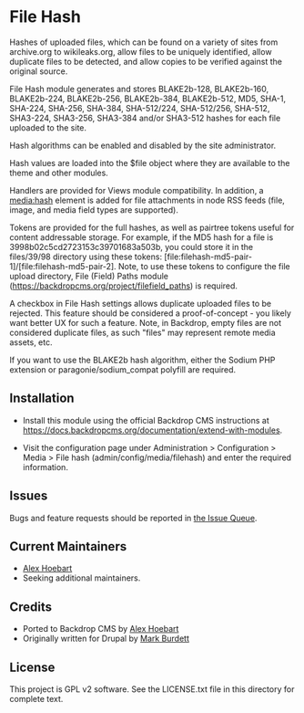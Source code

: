 File Hash
=========

Hashes of uploaded files, which can be found on a variety of sites from
archive.org to wikileaks.org, allow files to be uniquely identified, allow
duplicate files to be detected, and allow copies to be verified against the
original source.

File Hash module generates and stores BLAKE2b-128, BLAKE2b-160, BLAKE2b-224,
BLAKE2b-256, BLAKE2b-384, BLAKE2b-512, MD5, SHA-1, SHA-224, SHA-256, SHA-384,
SHA-512/224, SHA-512/256, SHA-512, SHA3-224, SHA3-256, SHA3-384 and/or
SHA3-512 hashes for each file uploaded to the site.

Hash algorithms can be enabled and disabled by the site administrator.

Hash values are loaded into the $file object where they are available to the
theme and other modules.

Handlers are provided for Views module compatibility. In addition, a
<media:hash> element is added for file attachments in node RSS feeds (file,
image, and media field types are supported).

Tokens are provided for the full hashes, as well as pairtree tokens useful for
content addressable storage. For example, if the MD5 hash for a file is
3998b02c5cd2723153c39701683a503b, you could store it in the files/39/98
directory using these tokens:
[file:filehash-md5-pair-1]/[file:filehash-md5-pair-2]. Note, to use these tokens
to configure the file upload directory, File (Field) Paths module
(https://backdropcms.org/project/filefield_paths) is required.

A checkbox in File Hash settings allows duplicate uploaded files to be rejected.
This feature should be considered a proof-of-concept - you likely want better UX
for such a feature. Note, in Backdrop, empty files are not considered duplicate
files, as such "files" may represent remote media assets, etc.

If you want to use the BLAKE2b hash algorithm, either the Sodium PHP extension
or paragonie/sodium_compat polyfill are required.

Installation <!-- This section is required. -->
------------

- Install this module using the official Backdrop CMS instructions at
  https://docs.backdropcms.org/documentation/extend-with-modules.

- Visit the configuration page under Administration > Configuration > Media >
  File hash (admin/config/media/filehash) and enter the required information.

Issues <!-- This section is required. -->
------

Bugs and feature requests should be reported in [the Issue Queue](https://github.com/backdrop-contrib/filehash/issues).

Current Maintainers <!-- This section is required. -->
-------------------

- [Alex Hoebart](https://github.com/AlexHoebart-ICPDR)
- Seeking additional maintainers.

Credits <!-- This section is required. -->
-------

- Ported to Backdrop CMS by [Alex Hoebart](https://github.com/AlexHoebart-ICPDR)
- Originally written for Drupal by [Mark Burdett](https://github.com/mfb)

License <!-- This section is required. -->
-------

This project is GPL v2 software.
See the LICENSE.txt file in this directory for complete text.
